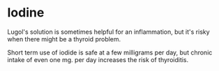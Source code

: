 # Iodine

Lugol's solution is sometimes helpful for an inflammation, but it's risky when there might be a thyroid problem.

Short term use of iodide is safe at a few milligrams per day, but chronic intake of even one mg. per day increases the risk of thyroiditis.

